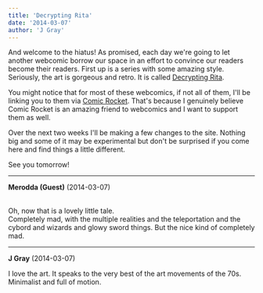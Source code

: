 ```yaml
---
title: 'Decrypting Rita'
date: '2014-03-07'
author: 'J Gray'
---
```


<p>And welcome to the hiatus! As promised, each day we're going to let another webcomic borrow our space in an effort to convince our readers become their readers. First up is a series with some amazing style. Seriously, the art is gorgeous and retro. It is called <a href="https://www.comic-rocket.com/explore/decrypting-rita/" target="_blank">Decrypting Rita</a>.</p><p>You might notice that for most of these webcomics, if not all of them, I'll be linking you to them via <a href="https://www.comic-rocket.com/" target="_blank">Comic Rocket</a>. That's because I genuinely believe Comic Rocket is an amazing friend to webcomics and I want to support them as well.</p><p>Over the next two weeks I'll be making a few changes to the site. Nothing big and some of it may be experimental but don't be surprised if you come here and find things a little different.</p><p>See you tomorrow!</p>

---
**Merodda (Guest)** (2014-03-07)

<br>Oh, now that is a lovely little tale.<br>Completely mad, with the multiple realities and the teleportation and the cybord and wizards and glowy sword things. But the nice kind of completely mad.

---
**J Gray** (2014-03-07)

I love the art. It speaks to the very best of the art movements of the 70s. Minimalist and full of motion.<br><br>

